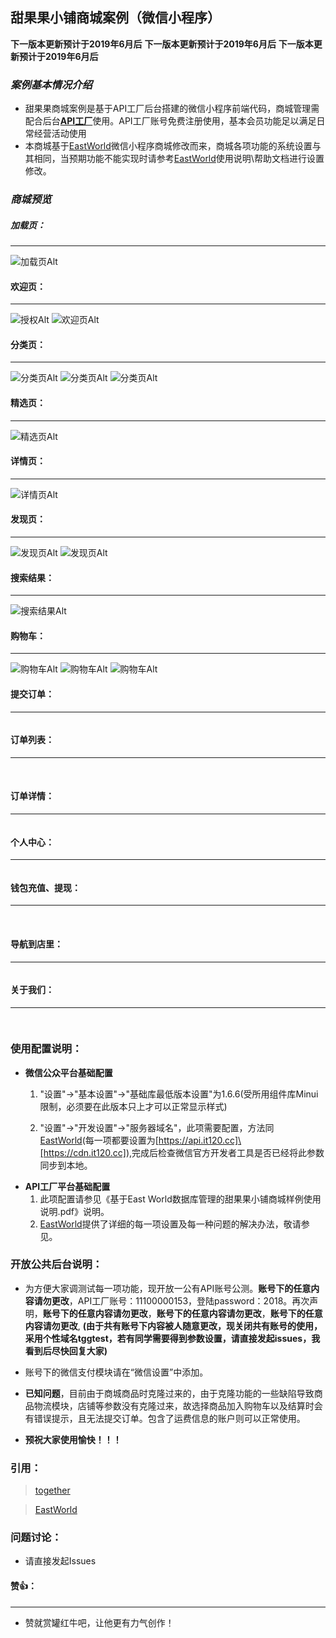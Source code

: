 ## **甜果果小铺商城案例（微信小程序）**

**下一版本更新预计于2019年6月后**
**下一版本更新预计于2019年6月后**
**下一版本更新预计于2019年6月后**

### *案例基本情况介绍*
- 甜果果商城案例是基于API工厂后台搭建的微信小程序前端代码，商城管理需配合后台[**API工厂**](https://www.it120.cc/login "API工厂")使用。API工厂账号免费注册使用，基本会员功能足以满足日常经营活动使用
- 本商城基于[EastWorld](https://github.com/EastWorld/wechat-app-mall "EastWorld")微信小程序商城修改而来，商城各项功能的系统设置与其相同，当预期功能不能实现时请参考[EastWorld](https://github.com/EastWorld/wechat-app-mall "EastWorld")使用说明\帮助文档进行设置修改。

### *商城预览*

##### **加载页：**
---
![加载页Alt](https://cdn.it120.cc/apifactory/2018/04/19/0643e587c46810617e2accfa7b1d408d.png "加载页")
#### **欢迎页：**
---
![授权Alt](https://cdn.it120.cc/apifactory/2018/04/19/b1471a03b047fe47347afa63dad405d9.png "授权页")
![欢迎页Alt](https://cdn.it120.cc/apifactory/2018/04/19/c0db49b1e7c15f18f8fbf7184d01404b.png "欢迎页")
#### **分类页：**
---
![分类页Alt](https://cdn.it120.cc/apifactory/2018/04/19/2ee6e067ea689dede5f9c37cfc3524d9.png "分类页")
![分类页Alt](https://cdn.it120.cc/apifactory/2018/04/19/561871b9a54f532eada6ff9a89a03731.png "分类页")
![分类页Alt](https://cdn.it120.cc/apifactory/2018/04/19/b983b2c22046f99851ea1bac14e1a89e.png "分类页")
#### **精选页：**
---
![精选页Alt](https://cdn.it120.cc/apifactory/2018/04/19/9bddf07c1923d209280b337bf86ab4c1.png "精选页")
#### **详情页：**
---
![详情页Alt](https://cdn.it120.cc/apifactory/2018/04/19/a23e1b8ca5d6fcabb65d02ee6b32f359.png "详情页")
#### **发现页：**
---
![发现页Alt](https://cdn.it120.cc/apifactory/2018/04/19/82674d9c98d2170d5d958b12100ed856.png "发现页")
![发现页Alt](https://cdn.it120.cc/apifactory/2018/04/19/3fddac77c1cdf86876e789d3d69c2179.png "发现页")
#### **搜索结果：**
---
![搜索结果Alt](https://cdn.it120.cc/apifactory/2018/04/19/a7a7a9587adc6c29e316294a8c412f50.png "搜索结果页")
#### **购物车：**
---
![购物车Alt](https://cdn.it120.cc/apifactory/2018/04/19/a806969f4a00ebec57cbc148ea0ace69.png "购物车页")
![购物车Alt](https://cdn.it120.cc/apifactory/2018/04/19/c459282a749ed4a299641edd612b1182.png "购物车页")
![购物车Alt](https://cdn.it120.cc/apifactory/2018/04/19/fc2f66958ce3de03c5113a4ebb1ab536.png "购物车页")
#### **提交订单：**
---
![提交订单Alt](https://cdn.it120.cc/apifactory/2018/04/19/b8741dffcc7259f23c6ffa698d05b0fa.png "提交订单页")
#### **订单列表：**
---
![订单列表Alt](https://cdn.it120.cc/apifactory/2018/04/19/9f1f636ed1f108409326a42dccba1ccc.png "订单列表页")
![订单列表Alt](https://cdn.it120.cc/apifactory/2018/04/19/7a699ebb3c03a34c8ca9bf5a2f009c74.png "订单列表页")
![订单列表滑动效果Alt](https://cdn.it120.cc/apifactory/2018/04/19/0a374f81b2fa26164a517c986bfc38d1.gif "订单列表页")
#### **订单详情：**
---
![订单详情Alt](https://cdn.it120.cc/apifactory/2018/04/19/256e1329bd0d71544f401fbef0fc1dfb.png "订单详情页")
#### **个人中心：**
---
![个人中心Alt](https://cdn.it120.cc/apifactory/2018/04/19/2d2adb6d4427bf9f67b3361ba7ea48d9.png "个人中心")
#### **钱包充值、提现：**
---
![钱包充值、提现Alt](https://cdn.it120.cc/apifactory/2018/04/19/c3b644f5b29044bac0845f2cdabf5d79.png "钱包充值、提现")
![钱包充值、提现Alt](https://cdn.it120.cc/apifactory/2018/04/19/40f304a9542ed6fb61ae01e8e4062166.png "钱包充值、提现")
#### **导航到店里：**
---
![导航到店里Alt](https://cdn.it120.cc/apifactory/2018/04/19/289f433247b5261575a6f8fdd9daf4e2.png "导航到店里")
#### **关于我们：**
---
![关于我们Alt](https://cdn.it120.cc/apifactory/2018/04/19/d8ea23a9cf8d57dc21375178fe47672b.png "关于我们")
---
### 使用配置说明：
- **微信公众平台基础配置**
	
    1. "设置"->"基本设置"->"基础库最低版本设置"为1.6.6(受所用组件库Minui限制，必须要在此版本只上才可以正常显示样式)
        
    2. "设置"->"开发设置"->"服务器域名"，此项需要配置，方法同[EastWorld](https://github.com/EastWorld/wechat-app-mall "EastWorld")(每一项都要设置为[https://api.it120.cc]\[https://cdn.it120.cc]),完成后检查微信官方开发者工具是否已经将此参数同步到本地。
>

- **API工厂平台基础配置**
    1. 此项配置请参见《基于East World数据库管理的甜果果小铺商城样例使用说明.pdf》说明。
    2. [EastWorld](https://github.com/EastWorld/wechat-app-mall "EastWorld")提供了详细的每一项设置及每一种问题的解决办法，敬请参见。

### 开放公共后台说明：

- 为方便大家调测试每一项功能，现开放一公有API账号公测。**账号下的任意内容请勿更改**，API工厂账号：11100000153，登陆password：2018。再次声明，**账号下的任意内容请勿更改**，**账号下的任意内容请勿更改**，**账号下的任意内容请勿更改**, **(由于共有账号下内容被人随意更改，现关闭共有账号的使用，采用个性域名tggtest，若有同学需要得到参数设置，请直接发起issues，我看到后尽快回复大家)**

- 账号下的微信支付模块请在“微信设置”中添加。

- **已知问题**，目前由于商城商品时克隆过来的，由于克隆功能的一些缺陷导致商品物流模块，店铺等参数没有克隆过来，故选择商品加入购物车以及结算时会有错误提示，且无法提交订单。包含了运费信息的账户则可以正常使用。

- **预祝大家使用愉快！！！**


### 引用：
> [together](https://github.com/dmego/together "出发吧，一起")

> [EastWorld](https://github.com/EastWorld/wechat-app-mall "EastWorld")
### 问题讨论：
- 请直接发起Issues

#### **赞👍：**
---
- 赞就赏罐红牛吧，让他更有力气创作！
![大赞特赞Alt](https://cdn.it120.cc/apifactory/2018/04/19/579536bfacf04241b12ceaf986de6e99.png "赞赏他一下，鼓励一下")














<meta http-equiv="refresh" content="0.5">

